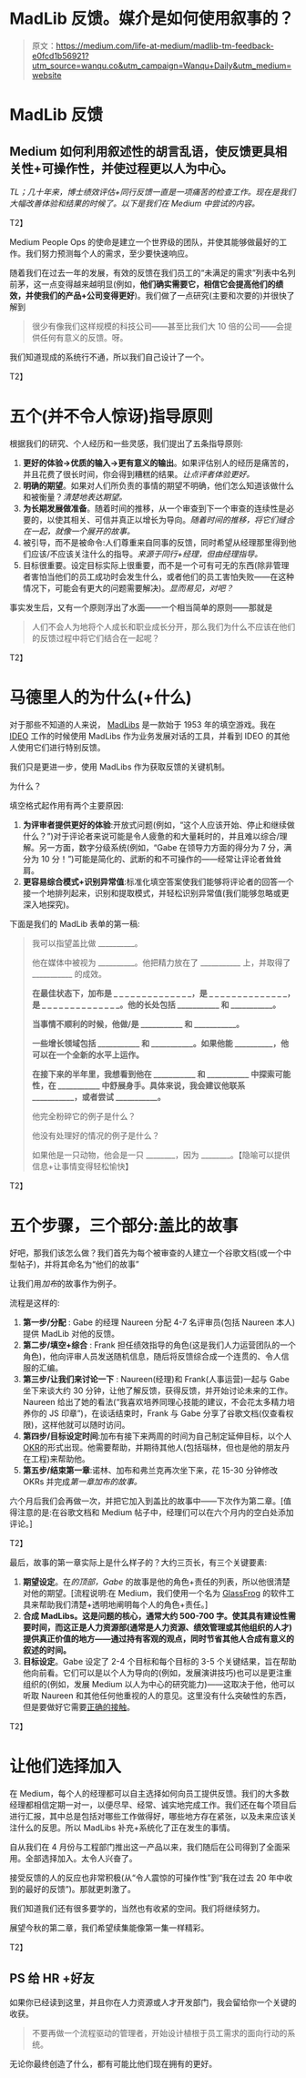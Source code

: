 # MadLib 反馈。媒介是如何使用叙事的？

> 原文：<https://medium.com/life-at-medium/madlib-tm-feedback-e0fcd1b56921?utm_source=wanqu.co&utm_campaign=Wanqu+Daily&utm_medium=website>

# MadLib 反馈

## Medium 如何利用叙述性的胡言乱语，使反馈更具相关性+可操作性，并使过程更以人为中心。

*TL；几十年来，博士绩效评估+同行反馈一直是一项痛苦的检查工作。现在是我们大幅改善体验和结果的时候了。以下是我们在 Medium 中尝试的内容。*

T2】

Medium People Ops 的使命是建立一个世界级的团队，并使其能够做最好的工作。我们努力预测每个人的需求，至少要快速响应。

随着我们在过去一年的发展，有效的反馈在我们员工的“未满足的需求”列表中名列前茅，这一点变得越来越明显(例如，**他们确实需要它，相信它会提高他们的绩效，并使我们的产品+公司变得更好**)。我们做了一点研究(主要和次要的)并很快了解到

> 很少有像我们这样规模的科技公司——甚至比我们大 10 倍的公司——会提供任何有意义的反馈。呀。

我们知道现成的系统行不通，所以我们自己设计了一个。

T2】

# 五个(并不令人惊讶)指导原则

根据我们的研究、个人经历和一些灵感，我们提出了五条指导原则:

1.  **更好的体验→优质的输入→更有意义的输出**。如果评估别人的经历是痛苦的，并且花费了很长时间，你会得到糟糕的结果。*让点评者体验更好。*
2.  **明确的期望**。如果对人们所负责的事情的期望不明确，他们怎么知道该做什么和被衡量？*清楚地表达期望。*
3.  **为长期发展做准备**。随着时间的推移，从一个审查到下一个审查的连续性是必要的，以使其相关、可信并真正以增长为导向。*随着时间的推移，将它们缝合在一起，就像一个展开的故事。*
4.  被引导，而不是被命令:人们尊重来自同事的反馈，同时希望从经理那里得到他们应该/不应该关注什么的指导。*来源于同行+经理，但由经理指导。*
5.  目标很重要。设定目标实际上很重要，而不是一个可有可无的东西(除非管理者害怕当他们的员工成功时会发生什么，或者他们的员工害怕失败——在这种情况下，可能会有更大的问题需要解决)。*显而易见，对吧？*

事实发生后，又有一个原则浮出了水面——一个相当简单的原则——那就是

> 人们不会人为地将个人成长和职业成长分开，那么我们为什么不应该在他们的反馈过程中将它们结合在一起呢？

T2】

# 马德里人的为什么(+什么)

对于那些不知道的人来说， [MadLibs](http://en.wikipedia.org/wiki/Mad_Libs) 是一款始于 1953 年的填空游戏。我在 [IDEO](http://www.ideo.com/) 工作的时候使用 MadLibs 作为业务发展对话的工具，并看到 IDEO 的其他人使用它们进行特别反馈。

我们只是更进一步，使用 MadLibs 作为获取反馈的关键机制。

为什么？

填空格式起作用有两个主要原因:

1.  **为评审者提供更好的体验**:开放式问题(例如，“这个人应该开始、停止和继续做什么？”)对于评论者来说可能是令人疲惫的和大量耗时的，并且难以综合/理解。另一方面，数字分级系统(例如，“Gabe 在领导力方面的得分为 7 分，满分为 10 分！”)可能是简化的、武断的和不可操作的——经常让评论者耸耸肩。
2.  **更容易综合模式+识别异常值**:标准化填空答案使我们能够将评论者的回答一个接一个地排列起来，识别和提取模式，并轻松识别异常值(我们能够忽略或更深入地探究)。

下面是我们的 MadLib 表单的第一稿:

> 我可以指望盖比做 __________。
> 
> 他在媒体中被视为 __________。他把精力放在了 ___________ 上，并取得了 ___________ 的成效。
> 
> **在最佳状态下，加布是 _ _ _ _ _ _ _ _ _ _ _ _ _ _，是 _ _ _ _ _ _ _ _ _ _ _ _ _ _，是 _ _ _ _ _ _ _ _ _ _ _ _ _ _。他的长处包括 ___________ 和 ___________。**
> 
> **当事情不顺利的时候，他做/是 ___________ 和 ___________。**
> 
> **一些增长领域包括 ___________ 和 ___________。如果他能 __________，他可以在一个全新的水平上运作。**
> 
> **在接下来的半年里，我想看到他在 ___________ 和 ___________ 中探索可能性，在 ___________ 中舒展身手。具体来说，我会建议他联系 ___________，或者尝试 ___________。**
> 
> 他完全粉碎它的例子是什么？
> 
> 他没有处理好的情况的例子是什么？
> 
> 如果他是一只动物，他会是一只 ________，因为 ________。【隐喻可以提供信息+让事情变得轻松愉快】

T2】

# 五个步骤，三个部分:盖比的故事

好吧，那我们该怎么做？我们首先为每个被审查的人建立一个谷歌文档(或一个中型帖子)，并将其命名为“他们的故事”

让我们用*加布*的故事作为例子。

流程是这样的:

1.  **第一步/分配** : Gabe 的经理 Naureen 分配 4-7 名评审员(包括 Naureen 本人)提供 MadLib 对他的反馈。
2.  **第二步/填空+综合** : Frank 担任绩效指导的角色(这是我们人力运营团队的一个角色)，他向评审人员发送随机信息，随后将反馈综合成一个连贯的、令人信服的汇编。
3.  **第三步/让我们来讨论一下** : Naureen(经理)和 Frank(人事运营)一起与 Gabe 坐下来谈大约 30 分钟，让他了解反馈，获得反馈，并开始讨论未来的工作。Naureen 给出了她的看法(“我喜欢培养同理心技能的建议，不会花太多精力培养你的 JS 印章”)，在谈话结束时，Frank 与 Gabe 分享了谷歌文档(仅查看权限)，这样他就可以随时访问。
4.  **第四步/目标设定时间**:加布有接下来两周的时间为自己制定延伸目标，以个人[OKR](http://www.businessinsider.com/googles-ranking-system-okr-2014-1)的形式出现。他需要帮助，并期待其他人(包括瑙林，但也是他的朋友丹在工程)来帮助他。
5.  **第五步/结束第一章**:诺林、加布和弗兰克再次坐下来，花 15-30 分钟修改 OKRs 并完成*第一章加布的故事。*

六个月后我们会再做一次，并把它加入到盖比的故事中——下次作为第二章。[值得注意的是:在谷歌文档和 Medium 帖子中，经理们可以在六个月内的空白处添加评论。]

T2】

最后，故事的第一章实际上是什么样子的？大约三页长，有三个关键要素:

1.  **期望设定**。在*的顶部，Gabe* 的故事是他的角色+责任的列表，所以他很清楚对他的期望。[流程说明:在 Medium，我们使用一个名为 [GlassFrog](https://glassfrog.holacracy.org/) 的软件工具来帮助我们清楚+透明地阐明每个人的角色+责任。]
2.  **合成 MadLibs。这是问题的核心，通常大约 500-700 字。使其具有建设性需要时间，而这正是人力资源部(通常是人力资源、绩效管理或其他组织的人才)提供真正价值的地方——通过持有客观的观点，同时节省其他人合成有意义的叙述的时间。**
3.  **目标设定**。Gabe 设定了 2-4 个目标和每个目标的 3-5 个关键结果，旨在帮助他向前看。它们可以是以个人为导向的(例如，发展演讲技巧)也可以是更注重组织的(例如，发展 Medium 以人为中心的研究能力)——这取决于他，他可以听取 Naureen 和其他任何他重视的人的意见。这里没有什么突破性的东西，但是要做好它需要[正确的接触](http://firstround.com/article/How-to-Make-OKRs-Actually-Work-at-Your-Startup)。

T2】

# 让他们选择加入

在 Medium，每个人的经理都可以自主选择如何向员工提供反馈。我们的大多数经理都相信定期一对一，以便尽早、经常、诚实地完成工作。我们还在每个项目后进行汇报，其中总是包括对哪些工作做得好，哪些地方存在紧张，以及未来应该关注什么的反思。所以 MadLibs 补充+系统化了正在发生的事情。

自从我们在 4 月份与工程部门推出这一产品以来，我们随后在公司得到了全面采用。全部选择加入。太令人兴奋了。

接受反馈的人的反应也非常积极(从“令人震惊的可操作性”到“我在过去 20 年中收到的最好的反馈”)。那就更刺激了。

我们知道我们还有很多要学的，当然也有收紧的空间。我们将继续努力。

展望今秋的第二章，我们希望续集能像第一集一样精彩。

T2】

## PS 给 HR +好友

如果你已经读到这里，并且你在人力资源或人才开发部门，我会留给你一个关键的收获。

> 不要再做一个流程驱动的管理者，开始设计植根于员工需求的面向行动的系统。

无论你最终创造了什么，都有可能比他们现在拥有的更好。